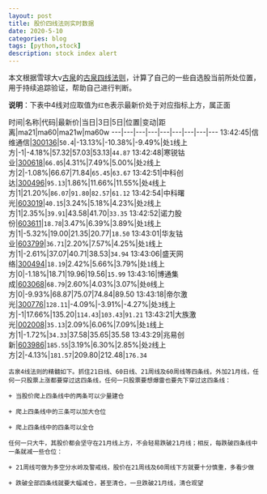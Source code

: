 ```yaml
---
layout: post
title: 股价四线法则实时数据
date: 2020-5-10
categories: blog
tags: [python,stock]
description: stock index alert
---
```



本文根据雪球大v[古泉](https://xueqiu.com/u/7148646888)的[古泉四线法则](https://xueqiu.com/7148646888/130498192)，计算了自己的一些自选股当前所处位置，用于持续追踪验证，帮助自己进行判断。

**说明**：下表中4线对应取值为`红色`表示最新价处于对应指标上方，属正面

时间|名称|代码|最新价|当日|3日|5日|位置|变动|距离|ma21|ma60|ma21w|ma60w
---|---|---|---|---|---|---|---|---
13:42:45|信维通信|[300136](https://xueqiu.com/S/SZ300136)|`50.4`|-13.13%|-10.38%|-9.49%|处`1`线上方|-1|-4.18%|57.32|57.03|53.13|`44.87`
13:42:48|寒锐钴业|[300618](https://xueqiu.com/S/SZ300618)|`66.05`|4.31%|7.49%|5.00%|处`2`线上方|2|-1.08%|66.67|71.84|`65.45`|`63.67`
13:42:51|中科创达|[300496](https://xueqiu.com/S/SZ300496)|`95.13`|1.86%|11.66%|11.55%|处`4`线上方|1|21.20%|`86.07`|`91.80`|`82.57`|`61.12`
13:42:54|中科曙光|[603019](https://xueqiu.com/S/SH603019)|`40.15`|3.24%|5.18%|4.23%|处`2`线上方|1|2.35%|`39.91`|43.58|41.70|`33.35`
13:42:52|诺力股份|[603611](https://xueqiu.com/S/SH603611)|`18.78`|3.47%|6.39%|3.89%|处`1`线上方|1|-5.32%|19.00|21.35|20.77|`18.50`
13:43:01|华友钴业|[603799](https://xueqiu.com/S/SH603799)|`36.71`|2.20%|7.57%|4.25%|处`1`线上方|1|-2.61%|37.07|40.71|38.53|`34.94`
13:43:06|盛天网络|[300494](https://xueqiu.com/S/SZ300494)|`18.19`|2.42%|5.66%|3.79%|处`1`线上方|0|-1.18%|18.71|19.96|19.56|`15.99`
13:43:16|博通集成|[603068](https://xueqiu.com/S/SH603068)|`68.79`|2.60%|4.03%|3.07%|处`0`线上方|0|-9.93%|68.87|75.07|74.84|89.50
13:43:18|帝尔激光|[300776](https://xueqiu.com/S/SZ300776)|`128.11`|-4.09%|-3.91%|-4.27%|处`3`线上方|-1|17.66%|135.20|`114.43`|`103.43`|`91.21`
13:43:21|大族激光|[002008](https://xueqiu.com/S/SZ002008)|`35.13`|2.09%|6.06%|7.09%|处`1`线上方|1|-1.72%|`34.33`|37.58|35.65|35.58
13:43:29|兆易创新|[603986](https://xueqiu.com/S/SH603986)|`185.55`|3.19%|6.30%|2.85%|处`2`线上方|2|-4.13%|`181.57`|209.80|212.48|`176.34`

```
古泉4线法则的精髓如下。抓住21日线、60日线、21周线及60周线等四条线，外加21月线，任何一只股票上涨都要穿过这四条线，任何一只股票要想爆雷也要先下穿过这四条线：

+ 当股价爬上四条线中的两条可以少量建仓

+ 爬上四条线中的三条可以加大仓位

+ 爬上四条线中的四条可以全仓

任何一只大牛，其股价都会坚守在21月线上方，不会轻易跌破21月线；相反，每跌破四条线中一条就减一些仓位：

+ 21周线可做为多空分水岭及警戒线，股价在21周线及60周线下方就要十分慎重，多看少做

+ 跌破全部四条线就要大幅减仓，甚至清仓，一旦跌破21月线，清仓观望
```
